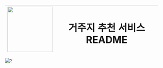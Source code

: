<img src="https://github.com/user-attachments/assets/f521acdb-4507-4aee-8abd-ac88f80318bb" width="150" height="150"/>| <h1>거주지 추천 서비스 README</h1>|
--- | --- |


![2](https://github.com/user-attachments/assets/84dc3382-ae6f-4856-a8f0-2a21242319d3)
